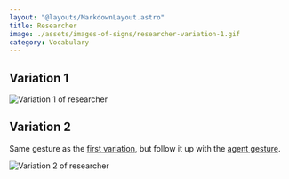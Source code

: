 ```yaml
---
layout: "@layouts/MarkdownLayout.astro"
title: Researcher
image: ./assets/images-of-signs/researcher-variation-1.gif
category: Vocabulary
---
```


## Variation 1

![Variation 1 of researcher](@signs/researcher-variation-1.gif)

## Variation 2

Same gesture as the [first variation](#variation-1), but follow it up with the
[agent gesture](../resources/definitions#agent-gesture).

![Variation 2 of researcher](@signs/researcher-variation-2.gif)
